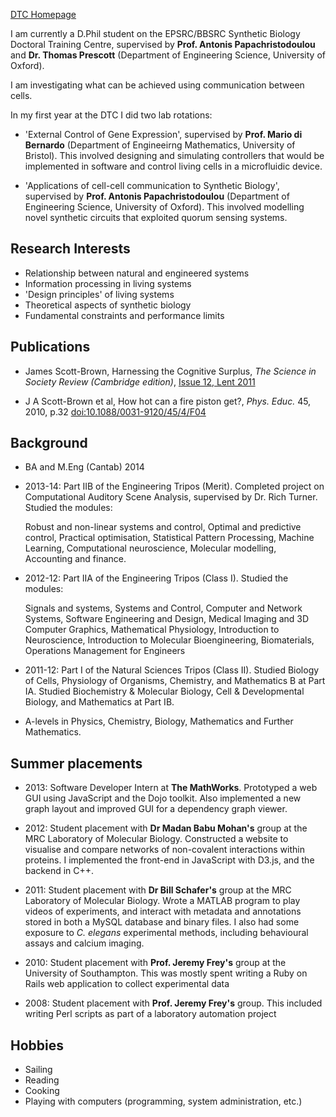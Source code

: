 [DTC Homepage](http://www.dtc.ox.ac.uk/people/14/scottbrownj/)

I am currently a D.Phil student on the EPSRC/BBSRC Synthetic Biology Doctoral Training Centre, supervised by **Prof. Antonis Papachristodoulou** and **Dr. Thomas Prescott** (Department of Engineering Science, University of Oxford).

I am investigating what can be achieved using communication between cells.

In my first year at the DTC I did two lab rotations:

* 'External Control of Gene Expression', supervised by **Prof. Mario di Bernardo** (Department of Engineeirng Mathematics, University of Bristol). This involved designing and simulating controllers that would be implemented in software and control living cells in a microfluidic device.

* 'Applications of cell-cell communication to Synthetic Biology', supervised by **Prof. Antonis Papachristodoulou** (Department of Engineering Science, University of Oxford). This involved modelling novel synthetic circuits that exploited quorum sensing systems.

## Research Interests

* Relationship between natural and engineered systems
* Information processing in living systems
* 'Design principles' of living systems
* Theoretical aspects of synthetic biology
* Fundamental constraints and performance limits

## Publications
* James Scott-Brown, Harnessing the Cognitive Surplus, *The Science in Society Review (Cambridge edition)*, [Issue 12, Lent 2011](http://camtriplehelix.com/?file=journal/issue-12)

* J A Scott-Brown et al, How hot can a fire piston get?, *Phys. Educ.* 45, 2010, p.32 [doi:10.1088/0031-9120/45/4/F04](http://dx.doi.org/10.1088/0031-9120/45/4/F04)


## Background

* BA and M.Eng (Cantab) 2014
* 2013-14: Part IIB of the Engineering Tripos (Merit). Completed project on
Computational Auditory Scene Analysis, supervised by Dr. Rich Turner. Studied the modules: 

    Robust and non-linear systems and control, Optimal and predictive control, Practical optimisation, Statistical Pattern Processing, Machine Learning, Computational neuroscience, Molecular modelling, Accounting and finance.


* 2012-12: Part IIA of the Engineering Tripos (Class I). Studied the modules:

    Signals and systems, Systems and Control, Computer and Network Systems, Software Engineering and Design, Medical Imaging and 3D Computer Graphics,  Mathematical Physiology, Introduction to Neuroscience, Introduction to Molecular Bioengineering, Biomaterials, Operations Management for Engineers


* 2011-12: Part I of the Natural Sciences Tripos (Class II). Studied Biology of Cells, Physiology of Organisms, Chemistry, and Mathematics B at Part IA. Studied Biochemistry & Molecular Biology, Cell & Developmental Biology, and Mathematics at Part IB.

* A-levels in Physics, Chemistry, Biology, Mathematics and Further Mathematics.


## Summer placements

* 2013: Software Developer Intern at **The MathWorks**. Prototyped a web GUI using JavaScript and the Dojo toolkit. Also implemented a new graph layout and improved GUI for a dependency graph viewer.

* 2012: Student placement with **Dr Madan Babu Mohan's** group at the MRC Laboratory of Molecular Biology. Constructed a website to visualise and compare networks of non-covalent interactions within proteins. I implemented the front-end in JavaScript with D3.js, and the backend in C++.

* 2011: Student placement with **Dr Bill Schafer's** group at the MRC Laboratory of Molecular Biology. Wrote a MATLAB program to play videos of experiments, and interact with metadata and annotations stored in both a MySQL database and binary files. I also had some exposure to *C. elegans* experimental methods, including behavioural assays and calcium imaging.

* 2010: Student placement with **Prof. Jeremy Frey's** group at the University of Southampton. This was mostly spent writing a Ruby on Rails web application to collect experimental data

* 2008: Student placement with **Prof. Jeremy Frey's** group. This included writing Perl scripts as part of a laboratory automation project


## Hobbies

* Sailing
* Reading
* Cooking
* Playing with computers (programming, system administration, etc.)

